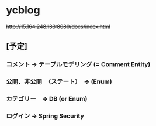 # ycblog

~~http://15.164.248.133:8080/docs/index.html~~

## [予定]
### コメント -> テーブルモデリング (= Comment Entity)

### 公開、非公開　（ステート）　-> (Enum)

### カテゴリー　→ DB (or Enum)

### ログイン -> Spring Security

